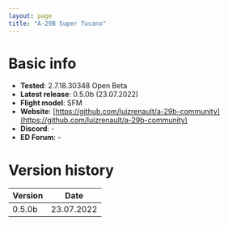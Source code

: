 ```yaml
---
layout: page
title: "A-29B Super Tucano"
---
```


# Basic info

 - **Tested**: 2.7.18.30348 Open Beta
 - **Latest release**: 0.5.0b (23.07.2022)
 - **Flight model**: SFM
 - **Website**: [https://github.com/luizrenault/a-29b-community](https://github.com/luizrenault/a-29b-community)
 - **Discord**: -
 - **ED Forum**: -

# Version history

| Version | Date |
| ------- | ---- |
| 0.5.0b  | 23.07.2022 |